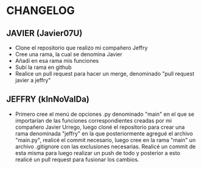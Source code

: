# CHANGELOG

## JAVIER (Javier07U)
- Clone el repositorio que realizo mi compañero Jeffry
- Cree una rama, la cual se denomina Javier
- Añadí en esa rama mis funciones
- Subí la rama en github
- Realice un pull request para hacer un merge, denominado "pull request javier a jeffry"

## JEFFRY (kInNoVaIDa)
- Primero cree el menú de opciones .py denominado "main" en el que se importarían de las funciones correspondientes creadas por mi compañero Javier Urrego, luego cloné el repositorio para crear una rama denominada "jeffry" en la que posteriormente agregué el archivo "main.py", realicé el commit necesario, luego cree en la rama "main" un archivo .gitignore con las exclusiones necesarias. Realicé un commit de esta misma para luego realizar  un push de todo y posterior a esto realicé un pull request para  fusionar los cambios.

